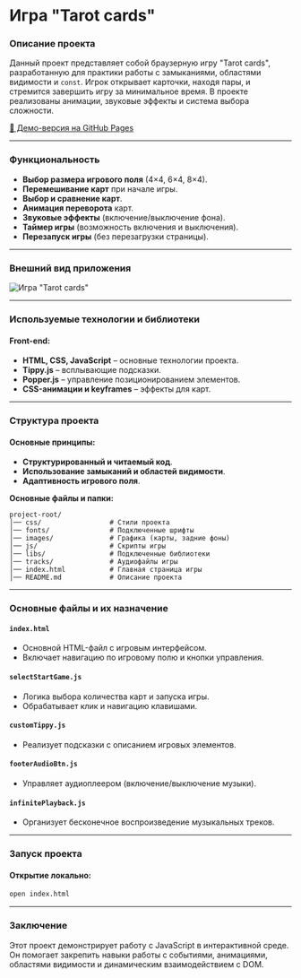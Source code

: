 # Игра "Tarot cards"

### Описание проекта

Данный проект представляет собой браузерную игру "Tarot cards", разработанную для практики работы с замыканиями, областями видимости и `const`. Игрок открывает карточки, находя пары, и стремится завершить игру за минимальное время. В проекте реализованы анимации, звуковые эффекты и система выбора сложности.

[🔗 Демо-версия на GitHub Pages](https://matowdev.github.io/fullstack-js-by-skillbox/core-courses/3-js-basic-level/9-const-scopes-closures/9-7-pw-9-const-scopes-closures/)

---

### Функциональность

- **Выбор размера игрового поля** (4×4, 6×4, 8×4).
- **Перемешивание карт** при начале игры.
- **Выбор и сравнение карт**.
- **Анимация переворота** карт.
- **Звуковые эффекты** (включение/выключение фона).
- **Таймер игры** (возможность включения и выключения).
- **Перезапуск игры** (без перезагрузки страницы).

---

### Внешний вид приложения

![Игра "Tarot cards"]()

---

### Используемые технологии и библиотеки

#### Front-end:

- **HTML, CSS, JavaScript** – основные технологии проекта.
- **Tippy.js** – всплывающие подсказки.
- **Popper.js** – управление позиционированием элементов.
- **CSS-анимации и keyframes** – эффекты для карт.

---

### Структура проекта

#### Основные принципы:

- **Структурированный и читаемый код**.
- **Использование замыканий и областей видимости**.
- **Адаптивность игрового поля**.

**Основные файлы и папки:**

```
project-root/
│── css/                 # Стили проекта
│── fonts/               # Подключенные шрифты
│── images/              # Графика (карты, задние фоны)
│── js/                  # Скрипты игры
│── libs/                # Подключенные библиотеки
│── tracks/              # Аудиофайлы игры
│── index.html           # Главная страница игры
│── README.md            # Описание проекта
```

---

### Основные файлы и их назначение

#### `index.html`

- Основной HTML-файл с игровым интерфейсом.
- Включает навигацию по игровому полю и кнопки управления.

#### `selectStartGame.js`

- Логика выбора количества карт и запуска игры.
- Обрабатывает клик и навигацию клавишами.

#### `customTippy.js`

- Реализует подсказки с описанием игровых элементов.

#### `footerAudioBtn.js`

- Управляет аудиоплеером (включение/выключение музыки).

#### `infinitePlayback.js`

- Организует бесконечное воспроизведение музыкальных треков.

---

### Запуск проекта

#### Открытие локально:

```sh
open index.html
```

---

### Заключение

Этот проект демонстрирует работу с JavaScript в интерактивной среде. Он помогает закрепить навыки работы с событиями, анимациями, областями видимости и динамическим взаимодействием с DOM.

